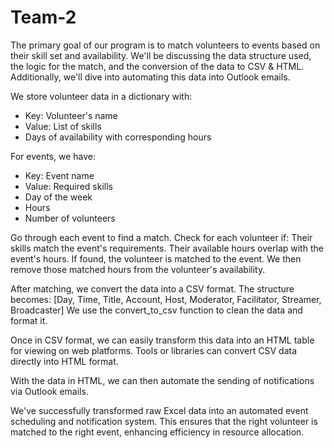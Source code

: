 # Team-2
The primary goal of our program is to match volunteers to events based on their skill set and availability. We'll be discussing the data structure used, the logic for the match, and the conversion of the data to CSV & HTML. Additionally, we'll dive into automating this data into Outlook emails.

We store volunteer data in a dictionary with:
* Key: Volunteer's name
* Value: List of skills
* Days of availability with corresponding hours

For events, we have:
* Key: Event name
* Value: Required skills
* Day of the week
* Hours
* Number of volunteers

Go through each event to find a match.
Check for each volunteer if:
Their skills match the event's requirements.
Their available hours overlap with the event's hours.
If found, the volunteer is matched to the event.
We then remove those matched hours from the volunteer's availability.

After matching, we convert the data into a CSV format. The structure becomes:
[Day, Time, Title, Account, Host, Moderator, Facilitator, Streamer, Broadcaster]
We use the convert_to_csv function to clean the data and format it.

Once in CSV format, we can easily transform this data into an HTML table for viewing on web platforms. Tools or libraries can convert CSV data directly into HTML format.

With the data in HTML, we can then automate the sending of notifications via Outlook emails.

We've successfully transformed raw Excel data into an automated event scheduling and notification system. This ensures that the right volunteer is matched to the right event, enhancing efficiency in resource allocation.
